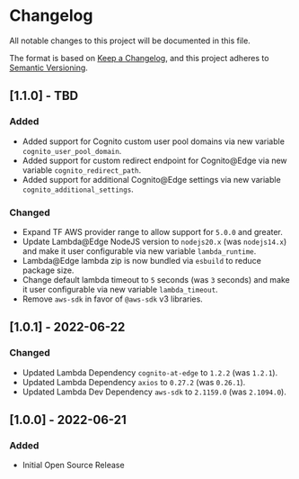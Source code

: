 # Changelog
All notable changes to this project will be documented in this file.

The format is based on [Keep a Changelog](https://keepachangelog.com/en/1.0.0/),
and this project adheres to [Semantic Versioning](https://semver.org/spec/v2.0.0.html).

## [1.1.0] - TBD

### Added
- Added support for Cognito custom user pool domains via new variable `cognito_user_pool_domain`.
- Added support for custom redirect endpoint for Cognito@Edge via new variable `cognito_redirect_path`.
- Added support for additional Cognito@Edge settings via new variable `cognito_additional_settings`.

### Changed
- Expand TF AWS provider range to allow support for `5.0.0` and greater.
- Update Lambda@Edge NodeJS version to `nodejs20.x` (was `nodejs14.x`) and make it user configurable via new variable `lambda_runtime`.
- Lambda@Edge lambda zip is now bundled via `esbuild` to reduce package size.
- Change default lambda timeout to `5` seconds (was `3` seconds) and make it user configurable via new variable `lambda_timeout`.
- Remove `aws-sdk` in favor of `@aws-sdk` v3 libraries.

## [1.0.1] - 2022-06-22

### Changed
- Updated Lambda Dependency `cognito-at-edge` to `1.2.2` (was `1.2.1`).
- Updated Lambda Dependency `axios` to `0.27.2` (was `0.26.1`).
- Updated Lambda Dev Dependency `aws-sdk` to `2.1159.0` (was `2.1094.0`).

## [1.0.0] - 2022-06-21

### Added
- Initial Open Source Release
